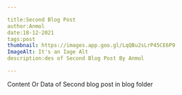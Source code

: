 ```yaml
---

title:Second Blog Post
author:Anmol
date:18-12-2021
tags:post
thumbnail: https://images.app.goo.gl/LqQBu2sLrP45CE6P9
ImageAlt: It's an Iage Alt
description:des of Second Blog Post By Anmol

---
```



Content Or Data of Second blog post in blog folder